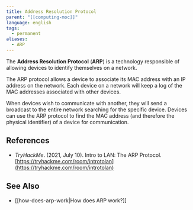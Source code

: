```yaml
---
title: Address Resolution Protocol
parent: "[[computing-moc]]"
language: english
tags:
  - permanent
aliases:
  - ARP
---
```



The **Address Resolution Protocol** (**ARP**) is a technology responsible of allowing devices to identify themselves on a network.

The ARP protocol allows a device to associate its MAC address with an IP address on the network. Each device on a network will keep a log of the MAC addresses associated with other devices.

When devices wish to communicate with another, they will send a broadcast to the entire network searching for the specific device. Devices can use the ARP protocol to find the MAC address (and therefore the physical identifier) of a device for communication.

## References

- _TryHackMe_. (2021, July 10). <span class="reference-title">Intro to LAN: The ARP Protocol</span>. [https://tryhackme.com/room/introtolan](https://tryhackme.com/room/introtolan)

## See Also

- [[how-does-arp-work|How does ARP work?]]
